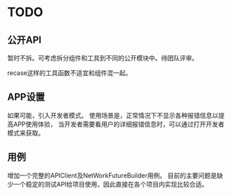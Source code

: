 # TODO

## 公开API

暂时不拆。可考虑拆分组件和工具到不同的公开模块中。待团队评审。

recase这样的工具函数不适宜和组件混一起。

## APP设置

如果可能，引入开发者模式。
使用场景是，正常情况下不显示各种报错信息以提高APP使用体验，
当开发者需要看用户的详细报错信息时，可以通过打开开发者模式来获取。

## 用例

增加一个完整的APIClient及NetWorkFutureBuilder用例。
目前的主要问题是缺少一个稳定的测试API给项目使用，因此直接在各个项目内实现比较合适。
